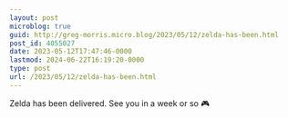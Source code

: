 ```yaml
---
layout: post
microblog: true
guid: http://greg-morris.micro.blog/2023/05/12/zelda-has-been.html
post_id: 4055027
date: 2023-05-12T17:47:46-0000
lastmod: 2024-06-22T16:19:20-0000
type: post
url: /2023/05/12/zelda-has-been.html
---
```

Zelda has been delivered. See you in a week or so 🎮

